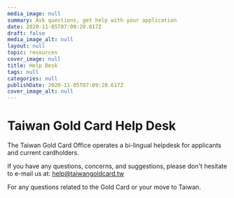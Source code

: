 ```yaml
---
media_image: null
summary: Ask questions, get help with your application
date: 2020-11-05T07:09:20.617Z
draft: false
media_image_alt: null
layout: null
topic: resources
cover_image: null
title: Help Desk
tags: null
categories: null
publishDate: 2020-11-05T07:09:20.617Z
cover_image_alt: null
---
```

# Taiwan Gold Card Help Desk

The Taiwan Gold Card Office operates a bi-lingual helpdesk for applicants and current cardholders. 

If you have any questions, concerns, and suggestions, please don't hesitate to e-mail us at: help@taiwangoldcard.tw

For any questions related to the Gold Card or your move to Taiwan.